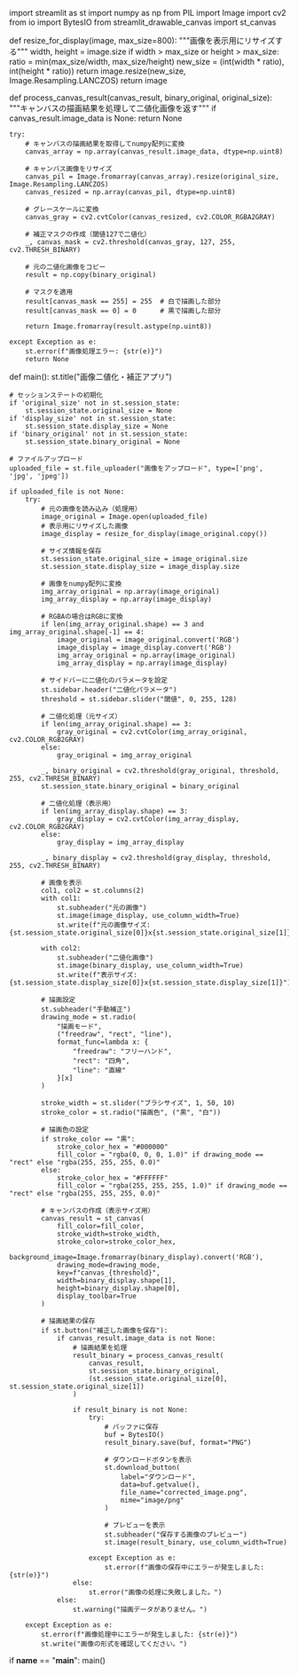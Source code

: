 import streamlit as st
import numpy as np
from PIL import Image
import cv2
from io import BytesIO
from streamlit_drawable_canvas import st_canvas

def resize_for_display(image, max_size=800):
    """画像を表示用にリサイズする"""
    width, height = image.size
    if width > max_size or height > max_size:
        ratio = min(max_size/width, max_size/height)
        new_size = (int(width * ratio), int(height * ratio))
        return image.resize(new_size, Image.Resampling.LANCZOS)
    return image

def process_canvas_result(canvas_result, binary_original, original_size):
    """キャンバスの描画結果を処理して二値化画像を返す"""
    if canvas_result.image_data is None:
        return None
    
    try:
        # キャンバスの描画結果を取得してnumpy配列に変換
        canvas_array = np.array(canvas_result.image_data, dtype=np.uint8)
        
        # キャンバス画像をリサイズ
        canvas_pil = Image.fromarray(canvas_array).resize(original_size, Image.Resampling.LANCZOS)
        canvas_resized = np.array(canvas_pil, dtype=np.uint8)
        
        # グレースケールに変換
        canvas_gray = cv2.cvtColor(canvas_resized, cv2.COLOR_RGBA2GRAY)
        
        # 補正マスクの作成（閾値127で二値化）
        _, canvas_mask = cv2.threshold(canvas_gray, 127, 255, cv2.THRESH_BINARY)
        
        # 元の二値化画像をコピー
        result = np.copy(binary_original)
        
        # マスクを適用
        result[canvas_mask == 255] = 255  # 白で描画した部分
        result[canvas_mask == 0] = 0      # 黒で描画した部分
        
        return Image.fromarray(result.astype(np.uint8))
    
    except Exception as e:
        st.error(f"画像処理エラー: {str(e)}")
        return None

def main():
    st.title("画像二値化・補正アプリ")
    
    # セッションステートの初期化
    if 'original_size' not in st.session_state:
        st.session_state.original_size = None
    if 'display_size' not in st.session_state:
        st.session_state.display_size = None
    if 'binary_original' not in st.session_state:
        st.session_state.binary_original = None
    
    # ファイルアップロード
    uploaded_file = st.file_uploader("画像をアップロード", type=['png', 'jpg', 'jpeg'])
    
    if uploaded_file is not None:
        try:
            # 元の画像を読み込み（処理用）
            image_original = Image.open(uploaded_file)
            # 表示用にリサイズした画像
            image_display = resize_for_display(image_original.copy())
            
            # サイズ情報を保存
            st.session_state.original_size = image_original.size
            st.session_state.display_size = image_display.size
            
            # 画像をnumpy配列に変換
            img_array_original = np.array(image_original)
            img_array_display = np.array(image_display)
            
            # RGBAの場合はRGBに変換
            if len(img_array_original.shape) == 3 and img_array_original.shape[-1] == 4:
                image_original = image_original.convert('RGB')
                image_display = image_display.convert('RGB')
                img_array_original = np.array(image_original)
                img_array_display = np.array(image_display)
            
            # サイドバーに二値化のパラメータを設定
            st.sidebar.header("二値化パラメータ")
            threshold = st.sidebar.slider("閾値", 0, 255, 128)
            
            # 二値化処理（元サイズ）
            if len(img_array_original.shape) == 3:
                gray_original = cv2.cvtColor(img_array_original, cv2.COLOR_RGB2GRAY)
            else:
                gray_original = img_array_original
            
            _, binary_original = cv2.threshold(gray_original, threshold, 255, cv2.THRESH_BINARY)
            st.session_state.binary_original = binary_original
            
            # 二値化処理（表示用）
            if len(img_array_display.shape) == 3:
                gray_display = cv2.cvtColor(img_array_display, cv2.COLOR_RGB2GRAY)
            else:
                gray_display = img_array_display
            
            _, binary_display = cv2.threshold(gray_display, threshold, 255, cv2.THRESH_BINARY)
            
            # 画像を表示
            col1, col2 = st.columns(2)
            with col1:
                st.subheader("元の画像")
                st.image(image_display, use_column_width=True)
                st.write(f"元の画像サイズ: {st.session_state.original_size[0]}x{st.session_state.original_size[1]}")
            
            with col2:
                st.subheader("二値化画像")
                st.image(binary_display, use_column_width=True)
                st.write(f"表示サイズ: {st.session_state.display_size[0]}x{st.session_state.display_size[1]}")
            
            # 描画設定
            st.subheader("手動補正")
            drawing_mode = st.radio(
                "描画モード",
                ("freedraw", "rect", "line"),
                format_func=lambda x: {
                    "freedraw": "フリーハンド",
                    "rect": "四角",
                    "line": "直線"
                }[x]
            )
            
            stroke_width = st.slider("ブラシサイズ", 1, 50, 10)
            stroke_color = st.radio("描画色", ("黒", "白"))
            
            # 描画色の設定
            if stroke_color == "黒":
                stroke_color_hex = "#000000"
                fill_color = "rgba(0, 0, 0, 1.0)" if drawing_mode == "rect" else "rgba(255, 255, 255, 0.0)"
            else:
                stroke_color_hex = "#FFFFFF"
                fill_color = "rgba(255, 255, 255, 1.0)" if drawing_mode == "rect" else "rgba(255, 255, 255, 0.0)"
            
            # キャンバスの作成（表示サイズ用）
            canvas_result = st_canvas(
                fill_color=fill_color,
                stroke_width=stroke_width,
                stroke_color=stroke_color_hex,
                background_image=Image.fromarray(binary_display).convert('RGB'),
                drawing_mode=drawing_mode,
                key=f"canvas_{threshold}",
                width=binary_display.shape[1],
                height=binary_display.shape[0],
                display_toolbar=True
            )
            
            # 描画結果の保存
            if st.button("補正した画像を保存"):
                if canvas_result.image_data is not None:
                    # 描画結果を処理
                    result_binary = process_canvas_result(
                        canvas_result,
                        st.session_state.binary_original,
                        (st.session_state.original_size[0], st.session_state.original_size[1])
                    )
                    
                    if result_binary is not None:
                        try:
                            # バッファに保存
                            buf = BytesIO()
                            result_binary.save(buf, format="PNG")
                            
                            # ダウンロードボタンを表示
                            st.download_button(
                                label="ダウンロード",
                                data=buf.getvalue(),
                                file_name="corrected_image.png",
                                mime="image/png"
                            )
                            
                            # プレビューを表示
                            st.subheader("保存する画像のプレビュー")
                            st.image(result_binary, use_column_width=True)
                            
                        except Exception as e:
                            st.error(f"画像の保存中にエラーが発生しました: {str(e)}")
                    else:
                        st.error("画像の処理に失敗しました。")
                else:
                    st.warning("描画データがありません。")
                
        except Exception as e:
            st.error(f"画像処理中にエラーが発生しました: {str(e)}")
            st.write("画像の形式を確認してください。")

if __name__ == "__main__":
    main()
